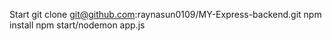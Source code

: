 Start
git clone git@github.com:raynasun0109/MY-Express-backend.git
npm install
npm start/nodemon app.js
